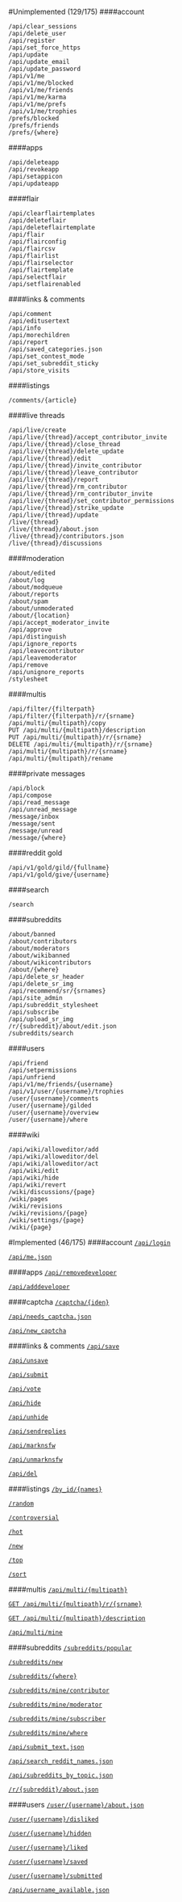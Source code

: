 <!--- Generated 2014-08-20 at 23:26:26 EDT. Use ./gradlew :endpoints:update to update. DO NOT MODIFY DIRECTLY -->
#Unimplemented (129/175)
####account
~~~
/api/clear_sessions
/api/delete_user
/api/register
/api/set_force_https
/api/update
/api/update_email
/api/update_password
/api/v1/me
/api/v1/me/blocked
/api/v1/me/friends
/api/v1/me/karma
/api/v1/me/prefs
/api/v1/me/trophies
/prefs/blocked
/prefs/friends
/prefs/{where}
~~~

####apps
~~~
/api/deleteapp
/api/revokeapp
/api/setappicon
/api/updateapp
~~~

####flair
~~~
/api/clearflairtemplates
/api/deleteflair
/api/deleteflairtemplate
/api/flair
/api/flairconfig
/api/flaircsv
/api/flairlist
/api/flairselector
/api/flairtemplate
/api/selectflair
/api/setflairenabled
~~~

####links & comments
~~~
/api/comment
/api/editusertext
/api/info
/api/morechildren
/api/report
/api/saved_categories.json
/api/set_contest_mode
/api/set_subreddit_sticky
/api/store_visits
~~~

####listings
~~~
/comments/{article}
~~~

####live threads
~~~
/api/live/create
/api/live/{thread}/accept_contributor_invite
/api/live/{thread}/close_thread
/api/live/{thread}/delete_update
/api/live/{thread}/edit
/api/live/{thread}/invite_contributor
/api/live/{thread}/leave_contributor
/api/live/{thread}/report
/api/live/{thread}/rm_contributor
/api/live/{thread}/rm_contributor_invite
/api/live/{thread}/set_contributor_permissions
/api/live/{thread}/strike_update
/api/live/{thread}/update
/live/{thread}
/live/{thread}/about.json
/live/{thread}/contributors.json
/live/{thread}/discussions
~~~

####moderation
~~~
/about/edited
/about/log
/about/modqueue
/about/reports
/about/spam
/about/unmoderated
/about/{location}
/api/accept_moderator_invite
/api/approve
/api/distinguish
/api/ignore_reports
/api/leavecontributor
/api/leavemoderator
/api/remove
/api/unignore_reports
/stylesheet
~~~

####multis
~~~
/api/filter/{filterpath}
/api/filter/{filterpath}/r/{srname}
/api/multi/{multipath}/copy
PUT /api/multi/{multipath}/description
PUT /api/multi/{multipath}/r/{srname}
DELETE /api/multi/{multipath}/r/{srname}
/api/multi/{multipath}/r/{srname}
/api/multi/{multipath}/rename
~~~

####private messages
~~~
/api/block
/api/compose
/api/read_message
/api/unread_message
/message/inbox
/message/sent
/message/unread
/message/{where}
~~~

####reddit gold
~~~
/api/v1/gold/gild/{fullname}
/api/v1/gold/give/{username}
~~~

####search
~~~
/search
~~~

####subreddits
~~~
/about/banned
/about/contributors
/about/moderators
/about/wikibanned
/about/wikicontributors
/about/{where}
/api/delete_sr_header
/api/delete_sr_img
/api/recommend/sr/{srnames}
/api/site_admin
/api/subreddit_stylesheet
/api/subscribe
/api/upload_sr_img
/r/{subreddit}/about/edit.json
/subreddits/search
~~~

####users
~~~
/api/friend
/api/setpermissions
/api/unfriend
/api/v1/me/friends/{username}
/api/v1/user/{username}/trophies
/user/{username}/comments
/user/{username}/gilded
/user/{username}/overview
/user/{username}/where
~~~

####wiki
~~~
/api/wiki/alloweditor/add
/api/wiki/alloweditor/del
/api/wiki/alloweditor/act
/api/wiki/edit
/api/wiki/hide
/api/wiki/revert
/wiki/discussions/{page}
/wiki/pages
/wiki/revisions
/wiki/revisions/{page}
/wiki/settings/{page}
/wiki/{page}
~~~

#Implemented (46/175)
####account
[`/api/login`](https://github.com/thatJavaNerd/JRAW/blob/master/src/main/java/net/dean/jraw/RedditClient.java#L138)

[`/api/me.json`](https://github.com/thatJavaNerd/JRAW/blob/master/src/main/java/net/dean/jraw/RedditClient.java#L174)

####apps
[`/api/removedeveloper`](https://github.com/thatJavaNerd/JRAW/blob/master/src/main/java/net/dean/jraw/models/LoggedInAccount.java#L206)

[`/api/adddeveloper`](https://github.com/thatJavaNerd/JRAW/blob/master/src/main/java/net/dean/jraw/models/LoggedInAccount.java#L197)

####captcha
[`/captcha/{iden}`](https://github.com/thatJavaNerd/JRAW/blob/master/src/main/java/net/dean/jraw/RedditClient.java#L241)

[`/api/needs_captcha.json`](https://github.com/thatJavaNerd/JRAW/blob/master/src/main/java/net/dean/jraw/RedditClient.java#L204)

[`/api/new_captcha`](https://github.com/thatJavaNerd/JRAW/blob/master/src/main/java/net/dean/jraw/RedditClient.java#L220)

####links & comments
[`/api/save`](https://github.com/thatJavaNerd/JRAW/blob/master/src/main/java/net/dean/jraw/models/LoggedInAccount.java#L128)

[`/api/unsave`](https://github.com/thatJavaNerd/JRAW/blob/master/src/main/java/net/dean/jraw/models/LoggedInAccount.java#L128)

[`/api/submit`](https://github.com/thatJavaNerd/JRAW/blob/master/src/main/java/net/dean/jraw/models/LoggedInAccount.java#L29)

[`/api/vote`](https://github.com/thatJavaNerd/JRAW/blob/master/src/main/java/net/dean/jraw/models/LoggedInAccount.java#L84)

[`/api/hide`](https://github.com/thatJavaNerd/JRAW/blob/master/src/main/java/net/dean/jraw/models/LoggedInAccount.java#L215)

[`/api/unhide`](https://github.com/thatJavaNerd/JRAW/blob/master/src/main/java/net/dean/jraw/models/LoggedInAccount.java#L215)

[`/api/sendreplies`](https://github.com/thatJavaNerd/JRAW/blob/master/src/main/java/net/dean/jraw/models/LoggedInAccount.java#L135)

[`/api/marknsfw`](https://github.com/thatJavaNerd/JRAW/blob/master/src/main/java/net/dean/jraw/models/LoggedInAccount.java#L146)

[`/api/unmarknsfw`](https://github.com/thatJavaNerd/JRAW/blob/master/src/main/java/net/dean/jraw/models/LoggedInAccount.java#L146)

[`/api/del`](https://github.com/thatJavaNerd/JRAW/blob/master/src/main/java/net/dean/jraw/models/LoggedInAccount.java#L162)

####listings
[`/by_id/{names}`](https://github.com/thatJavaNerd/JRAW/blob/master/src/main/java/net/dean/jraw/pagination/SpecificPaginator.java#L25)

[`/random`](https://github.com/thatJavaNerd/JRAW/blob/master/src/main/java/net/dean/jraw/RedditClient.java#L314)

[`/controversial`](https://github.com/thatJavaNerd/JRAW/blob/master/src/main/java/net/dean/jraw/pagination/SimplePaginator.java#L23)

[`/hot`](https://github.com/thatJavaNerd/JRAW/blob/master/src/main/java/net/dean/jraw/pagination/SimplePaginator.java#L23)

[`/new`](https://github.com/thatJavaNerd/JRAW/blob/master/src/main/java/net/dean/jraw/pagination/SimplePaginator.java#L23)

[`/top`](https://github.com/thatJavaNerd/JRAW/blob/master/src/main/java/net/dean/jraw/pagination/SimplePaginator.java#L23)

[`/sort`](https://github.com/thatJavaNerd/JRAW/blob/master/src/main/java/net/dean/jraw/pagination/SimplePaginator.java#L23)

####multis
[`/api/multi/{multipath}`](https://github.com/thatJavaNerd/JRAW/blob/master/src/main/java/net/dean/jraw/RedditClient.java#L292)

[`GET /api/multi/{multipath}/r/{srname}`](https://github.com/thatJavaNerd/JRAW/blob/master/src/main/java/net/dean/jraw/RedditClient.java#L292)

[`GET /api/multi/{multipath}/description`](https://github.com/thatJavaNerd/JRAW/blob/master/src/main/java/net/dean/jraw/RedditClient.java#L307)

[`/api/multi/mine`](https://github.com/thatJavaNerd/JRAW/blob/master/src/main/java/net/dean/jraw/models/LoggedInAccount.java#L222)

####subreddits
[`/subreddits/popular`](https://github.com/thatJavaNerd/JRAW/blob/master/src/main/java/net/dean/jraw/pagination/AllSubredditsPaginator.java#L25)

[`/subreddits/new`](https://github.com/thatJavaNerd/JRAW/blob/master/src/main/java/net/dean/jraw/pagination/AllSubredditsPaginator.java#L25)

[`/subreddits/{where}`](https://github.com/thatJavaNerd/JRAW/blob/master/src/main/java/net/dean/jraw/pagination/AllSubredditsPaginator.java#L25)

[`/subreddits/mine/contributor`](https://github.com/thatJavaNerd/JRAW/blob/master/src/main/java/net/dean/jraw/pagination/MySubredditsPaginator.java#L28)

[`/subreddits/mine/moderator`](https://github.com/thatJavaNerd/JRAW/blob/master/src/main/java/net/dean/jraw/pagination/MySubredditsPaginator.java#L28)

[`/subreddits/mine/subscriber`](https://github.com/thatJavaNerd/JRAW/blob/master/src/main/java/net/dean/jraw/pagination/MySubredditsPaginator.java#L28)

[`/subreddits/mine/where`](https://github.com/thatJavaNerd/JRAW/blob/master/src/main/java/net/dean/jraw/pagination/MySubredditsPaginator.java#L28)

[`/api/submit_text.json`](https://github.com/thatJavaNerd/JRAW/blob/master/src/main/java/net/dean/jraw/RedditClient.java#L328)

[`/api/search_reddit_names.json`](https://github.com/thatJavaNerd/JRAW/blob/master/src/main/java/net/dean/jraw/RedditClient.java#L359)

[`/api/subreddits_by_topic.json`](https://github.com/thatJavaNerd/JRAW/blob/master/src/main/java/net/dean/jraw/RedditClient.java#L339)

[`/r/{subreddit}/about.json`](https://github.com/thatJavaNerd/JRAW/blob/master/src/main/java/net/dean/jraw/RedditClient.java#L274)

####users
[`/user/{username}/about.json`](https://github.com/thatJavaNerd/JRAW/blob/master/src/main/java/net/dean/jraw/RedditClient.java#L258)

[`/user/{username}/disliked`](https://github.com/thatJavaNerd/JRAW/blob/master/src/main/java/net/dean/jraw/pagination/UserPaginatorSubmission.java#L31)

[`/user/{username}/hidden`](https://github.com/thatJavaNerd/JRAW/blob/master/src/main/java/net/dean/jraw/pagination/UserPaginatorSubmission.java#L31)

[`/user/{username}/liked`](https://github.com/thatJavaNerd/JRAW/blob/master/src/main/java/net/dean/jraw/pagination/UserPaginatorSubmission.java#L31)

[`/user/{username}/saved`](https://github.com/thatJavaNerd/JRAW/blob/master/src/main/java/net/dean/jraw/pagination/UserPaginatorSubmission.java#L31)

[`/user/{username}/submitted`](https://github.com/thatJavaNerd/JRAW/blob/master/src/main/java/net/dean/jraw/pagination/UserPaginatorSubmission.java#L31)

[`/api/username_available.json`](https://github.com/thatJavaNerd/JRAW/blob/master/src/main/java/net/dean/jraw/RedditClient.java#L279)

